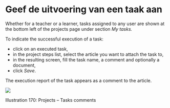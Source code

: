 # Geef de uitvoering van een taak aan

Whether for a teacher or a learner, tasks assigned to any user are shown at the bottom left of the projects page under section _My tasks._

To indicate the successful execution of a task:

* click on an executed task,
* in the project steps list, select the article you want to attach the task to,
* in the resulting screen, fill the task name, a comment and optionally a document,
* click _Save_.

The execution report of the task appears as a comment to the article.

![](../../.gitbook/assets/images240%20%283%29.png)

Illustration 170: Projects – Tasks comments

